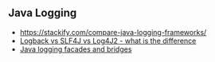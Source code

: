 ## Java Logging
- https://stackify.com/compare-java-logging-frameworks/
- [Logback vs SLF4J vs Log4J2 - what is the difference](https://www.youtube.com/watch?v=SWHYrCXIL38&t=515s)
- [Java logging facades and bridges](https://deepakvadgama.com/blog/java-logging-ecosystem/)